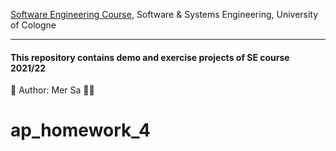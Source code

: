  [Software Engineering Course](https://cs.uni-koeln.de/sse/teaching/wise-21-22/vorlesung-softwaretechnik), Software & Systems Engineering, University of Cologne 

---------------------------
#### This repository contains demo and exercise projects of SE course 2021/22

:feet: Author: Mer Sa 👩🏻
# ap_homework_4
